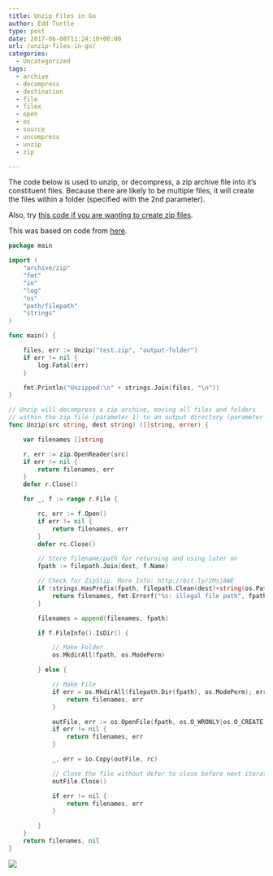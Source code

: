 ```yaml
---
title: Unzip Files in Go
author: Edd Turtle
type: post
date: 2017-06-08T11:24:10+00:00
url: /unzip-files-in-go/
categories:
  - Uncategorized
tags:
  - archive
  - decompress
  - destination
  - file
  - filex
  - open
  - os
  - source
  - uncompress
  - unzip
  - zip

---
```

The code below is used to unzip, or decompress, a zip archive file into it&#8217;s constituent files. Because there are likely to be multiple files, it will create the files within a folder (specified with the 2nd parameter).

<!--more-->

Also, try [this code if you are wanting to create zip files][1].

This was based on code from <a href="https://stackoverflow.com/questions/20357223/easy-way-to-unzip-file-with-golang" target="_blank">here</a>.

```go
package main

import (
    "archive/zip"
    "fmt"
    "io"
    "log"
    "os"
    "path/filepath"
    "strings"
)

func main() {

    files, err := Unzip("test.zip", "output-folder")
    if err != nil {
        log.Fatal(err)
    }

    fmt.Println("Unzipped:\n" + strings.Join(files, "\n"))
}

// Unzip will decompress a zip archive, moving all files and folders 
// within the zip file (parameter 1) to an output directory (parameter 2).
func Unzip(src string, dest string) ([]string, error) {

    var filenames []string

    r, err := zip.OpenReader(src)
    if err != nil {
        return filenames, err
    }
    defer r.Close()

    for _, f := range r.File {

        rc, err := f.Open()
        if err != nil {
            return filenames, err
        }
        defer rc.Close()

        // Store filename/path for returning and using later on
        fpath := filepath.Join(dest, f.Name)

        // Check for ZipSlip. More Info: http://bit.ly/2MsjAWE
        if !strings.HasPrefix(fpath, filepath.Clean(dest)+string(os.PathSeparator)) {
            return filenames, fmt.Errorf("%s: illegal file path", fpath)
        }

        filenames = append(filenames, fpath)

        if f.FileInfo().IsDir() {

            // Make Folder
            os.MkdirAll(fpath, os.ModePerm)

        } else {

            // Make File
            if err = os.MkdirAll(filepath.Dir(fpath), os.ModePerm); err != nil {
                return filenames, err
            }

            outFile, err := os.OpenFile(fpath, os.O_WRONLY|os.O_CREATE|os.O_TRUNC, f.Mode())
            if err != nil {
                return filenames, err
            }

            _, err = io.Copy(outFile, rc)

            // Close the file without defer to close before next iteration of loop
            outFile.Close()

            if err != nil {
                return filenames, err
            }

        }
    }
    return filenames, nil
}
```
![](/img/2017/unzip-files.png)

 [1]: https://golangcode.com/create-zip-files-in-go/